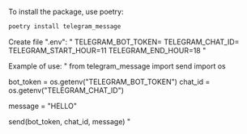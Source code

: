 To install the package, use poetry:

```bash
poetry install telegram_message
```

Сreate file ".env":
"
TELEGRAM_BOT_TOKEN=
TELEGRAM_CHAT_ID=
TELEGRAM_START_HOUR=11
TELEGRAM_END_HOUR=18
"

Example of use:
"
from telegram_message import send
import os

bot_token = os.getenv("TELEGRAM_BOT_TOKEN")
chat_id = os.getenv("TELEGRAM_CHAT_ID")

message = "HELLO"

send(bot_token, chat_id, message)
"
